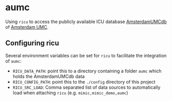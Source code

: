 
# aumc

Using `ricu` to access the publicly available ICU database [AmsterdamUMCdb](https://github.com/AmsterdamUMC/AmsterdamUMCdb) of [Amsterdam UMC](https://www.amsterdamumc.nl).

## Configuring ricu

Several environment variables can be set for `ricu` to facilitate the integration of `aumc`:

* `RICU_DATA_PATH`: point this to a directory containing a folder `aumc` which holds the AmsterdamUMCdb data
* `RICU_CONFIG_PATH`: point this to the `./config` directory of this project
* `RICU_SRC_LOAD`: Comma separated list of data sources to automatically load when attaching `ricu` (e.g. `mimic,mimic_demo,aumc`)
